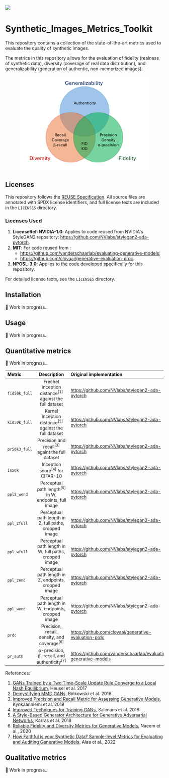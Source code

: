 [<img src="https://img.shields.io/badge/  -Dockerhub-blue.svg?logo=docker&logoColor=white">](<https://hub.docker.com/r/matteolai/metrics_toolkit>) 

# Synthetic_Images_Metrics_Toolkit

This repository contains a collection of the state-of-the-art metrics used to evaluate the quality of synthetic images. 

The metrics in this repository allows for the evaluation of fidelity (realness of synthetic data), diversity (coverage of real data distribution), and generalizability (generation of authentic, non-memorized images). 

<p align="center">
  <img src="Metrics.png" width="400" title="PACGAN">
</p>


## Licenses
This repository follows the [REUSE Specification](https://reuse.software/). All source files are annotated with SPDX license identifiers, and full license texts are included in the `LICENSES` directory.

### Licenses Used

1. **LicenseRef-NVIDIA-1.0**: Applies to code reused from NVIDIA's StyleGAN2 repository: https://github.com/NVlabs/stylegan2-ada-pytorch.
2. **MIT**:  For code reused from :
    - https://github.com/vanderschaarlab/evaluating-generative-models; 
    - https://github.com/clovaai/generative-evaluation-prdc.
3. **NPOSL-3.0**: Applies to the code developed specifically for this repository.

For detailed license texts, see the `LICENSES` directory.

## Installation
🚧 Work in progress...

## Usage
🚧 Work in progress...

## Quantitative metrics
🚧 Work in progress...

| Metric        | Description | Original implementation |
| :-----        | :-----: | :---------- |
| `fid50k_full` | Fr&eacute;chet inception distance<sup>[1]</sup> against the full dataset | https://github.com/NVlabs/stylegan2-ada-pytorch
| `kid50k_full` | Kernel inception distance<sup>[2]</sup> against the full dataset | https://github.com/NVlabs/stylegan2-ada-pytorch
| `pr50k3_full` | Precision and recall<sup>[3]</sup> againt the full dataset |  https://github.com/NVlabs/stylegan2-ada-pytorch
| `is50k`       | Inception score<sup>[4]</sup> for CIFAR-10 |  https://github.com/NVlabs/stylegan2-ada-pytorch
| `ppl2_wend`   |  Perceptual path length<sup>[5]</sup> in W, endpoints, full image |  https://github.com/NVlabs/stylegan2-ada-pytorch
| `ppl_zfull`   |  Perceptual path length in Z, full paths, cropped image |  https://github.com/NVlabs/stylegan2-ada-pytorch
| `ppl_wfull`   |  Perceptual path length in W, full paths, cropped image |  https://github.com/NVlabs/stylegan2-ada-pytorch
| `ppl_zend`    | Perceptual path length in Z, endpoints, cropped image |  https://github.com/NVlabs/stylegan2-ada-pytorch
| `ppl_wend`    |  Perceptual path length in W, endpoints, cropped image |  https://github.com/NVlabs/stylegan2-ada-pytorch
| `prdc`    |  Precision, recall, density, and coverage<sup>[6]</sup>|  https://github.com/clovaai/generative-evaluation-prdc
| `pr_auth`    |  	$\alpha$-precision, 	$\beta$-recall, and authenticity<sup>[7]</sup>|  https://github.com/vanderschaarlab/evaluating-generative-models

References:
1. [GANs Trained by a Two Time-Scale Update Rule Converge to a Local Nash Equilibrium](https://arxiv.org/abs/1706.08500), Heusel et al. 2017
2. [Demystifying MMD GANs](https://arxiv.org/abs/1801.01401), Bi&nacute;kowski et al. 2018
3. [Improved Precision and Recall Metric for Assessing Generative Models](https://arxiv.org/abs/1904.06991), Kynk&auml;&auml;nniemi et al. 2019
4. [Improved Techniques for Training GANs](https://arxiv.org/abs/1606.03498), Salimans et al. 2016
5. [A Style-Based Generator Architecture for Generative Adversarial Networks](https://arxiv.org/abs/1812.04948), Karras et al. 2018
6. [Reliable Fidelity and Diversity Metrics for Generative Models](https://proceedings.mlr.press/v119/naeem20a/naeem20a.pdf), Naeem et al., 2020
7. [How Faithful is your Synthetic Data?
Sample-level Metrics for Evaluating and Auditing Generative Models](https://proceedings.mlr.press/v162/alaa22a/alaa22a.pdf), Alaa et al., 2022

## Qualitative metrics
🚧 Work in progress...

